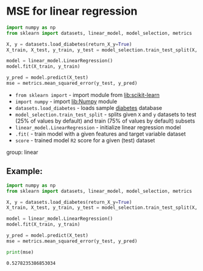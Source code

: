 # MSE for linear regression

```python
import numpy as np
from sklearn import datasets, linear_model, model_selection, metrics

X, y = datasets.load_diabetes(return_X_y=True)
X_train, X_test, y_train, y_test = model_selection.train_test_split(X, y)

model = linear_model.LinearRegression()
model.fit(X_train, y_train)

y_pred = model.predict(X_test)
mse = metrics.mean_squared_error(y_test, y_pred)
```

- `from sklearn import` - import module from [lib:scikit-learn](https://onelinerhub.com/python-scikit-learn/how-to-install-scikit-learn-using-pip)
- `import numpy` - import [lib:Numpy](https://onelinerhub.com/python-numpy/how-to-install-python-numpy-lib) module
- `datasets.load_diabetes` - loads sample [diabetes](https://scikit-learn.org/stable/modules/generated/sklearn.datasets.load_diabetes.html) database
- `model_selection.train_test_split` - splits given `X` and `y` datasets to test (25% of values by default) and train (75% of values by default) subsets
- `linear_model.LinearRegression` - initialize linear regression model
- `.fit(` - train model with a given features and target variable dataset
- `score` - trained model `R2` score for a given (test) dataset

group: linear

## Example: 
```python
import numpy as np
from sklearn import datasets, linear_model, model_selection, metrics

X, y = datasets.load_diabetes(return_X_y=True)
X_train, X_test, y_train, y_test = model_selection.train_test_split(X, y)

model = linear_model.LinearRegression()
model.fit(X_train, y_train)

y_pred = model.predict(X_test)
mse = metrics.mean_squared_error(y_test, y_pred)

print(mse)
```
```
0.5278235386853034

```


